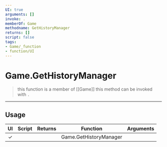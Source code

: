 ```yaml
---
UI: true
arguments: []
invoke: .
memberOf: Game
methodname: GetHistoryManager
returns: []
script: false
tags:
- Game/_function
- function/UI
---
```

# Game.GetHistoryManager
> this function is a member of [[Game]]
> this method can be invoked with `.`
-----
## Usage
|  UI | Script | Returns | Function | Arguments |
|:---:|:------:|-------:|:--------:|:---------|
|✓| ||Game.GetHistoryManager||

